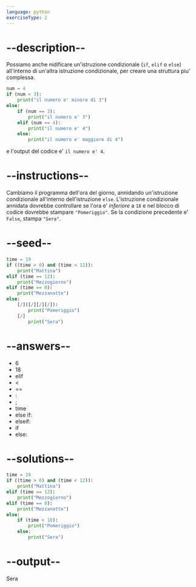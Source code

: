 ```yaml
---
language: python
exerciseType: 2
---
```


# --description--

Possiamo anche nidificare un'istruzione condizionale (`if`, `elif` o `else`) all'interno di un'altra istruzione condizionale, per creare una struttura piu' complessa.
```python
num = 4
if (num < 3):
    print("il numero e' minore di 3")
else:
    if (num == 3):
        print("il numero e' 3")
    elif (num == 4):
        print("il numero e' 4")
    else:
        print("il numero e' maggiore di 4")
```
e l'output del codice e' `il numero e' 4`.

# --instructions--

Cambiamo il programma dell'ora del giorno, annidando un'istruzione condizionale all'interno dell'istruzione `else`.
L'istruzione condizionale annidata dovrebbe controllare se l'ora e' *inferiore* a `18` e nel blocco di codice dovrebbe stampare `"Pomeriggio"`.
Se la condizione precedente e' `False`, stampa `"Sera"`.

# --seed--

```python
time = 19
if ((time > 0) and (time < 12)):
    print("Mattina")
elif (time == 12):
    print("Mezzogiorno")
elif (time == 0):
    print("Mezzanotte")
else:
    [/]([/][/][/]):
        print("Pomeriggio")
    [/]
        print("Sera")
```

# --answers--

- 6
- 18
- elif 
-  < 
-  == 
- :
- ;
- time
- else if:
- elseif:
- if 
- else:

# --solutions--

```python
time = 19
if ((time > 0) and (time < 12)):
    print("Mattina")
elif (time == 12):
    print("Mezzogiorno")
elif (time == 0):
    print("Mezzanotte")
else:
    if (time < 18):
        print("Pomeriggio")
    else:
        print("Sera")
```

# --output--

Sera
